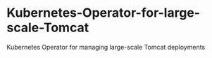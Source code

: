 # Kubernetes-Operator-for-large-scale-Tomcat
Kubernetes Operator for managing large-scale Tomcat deployments
